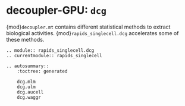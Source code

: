 # decoupler-GPU: `dcg`

{mod}`decoupler.mt` contains different statistical methods to extract biological activities. {mod}`rapids_singlecell.dcg` accelerates some of these methods.

```{eval-rst}
.. module:: rapids_singlecell.dcg
.. currentmodule:: rapids_singlecell

.. autosummary::
    :toctree: generated

    dcg.mlm
    dcg.ulm
    dcg.aucell
    dcg.waggr
```
